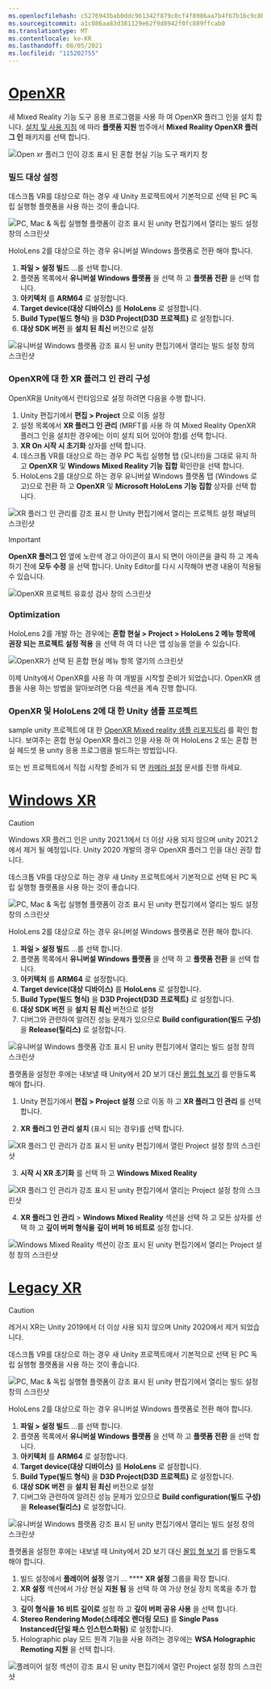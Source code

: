 ```yaml
---
ms.openlocfilehash: c5276943bab0ddc961342f879c0cf4f8986aa7b4f67b16c9c8b5415ca6fc58fd
ms.sourcegitcommit: a1c086aa83d381129e62f9d8942f0fc889ffcab0
ms.translationtype: MT
ms.contentlocale: ko-KR
ms.lasthandoff: 08/05/2021
ms.locfileid: "115202755"
---
```

# <a name="openxr"></a>[OpenXR](#tab/openxr)

새 Mixed Reality 기능 도구 응용 프로그램을 사용 하 여 OpenXR 플러그 인을 설치 합니다. [설치 및 사용 지침](../../welcome-to-mr-feature-tool.md) 에 따라 **플랫폼 지원** 범주에서 **Mixed Reality OpenXR 플러그 인** 패키지를 선택 합니다.

![Open xr 플러그 인이 강조 표시 된 혼합 현실 기능 도구 패키지 창](../../images/feature-tool-openxr.png)

### <a name="setting-your-build-target"></a>빌드 대상 설정

데스크톱 VR를 대상으로 하는 경우 새 Unity 프로젝트에서 기본적으로 선택 된 PC 독립 실행형 플랫폼을 사용 하는 것이 좋습니다.

![PC, Mac & 독립 실행형 플랫폼이 강조 표시 된 unity 편집기에서 열리는 빌드 설정 창의 스크린샷](../../images/wmr-config-img-3.png)

HoloLens 2를 대상으로 하는 경우 유니버설 Windows 플랫폼로 전환 해야 합니다.

1. **파일 > 설정 빌드** ...를 선택 합니다.
2. 플랫폼 목록에서 **유니버설 Windows 플랫폼** 을 선택 하 고 **플랫폼 전환** 을 선택 합니다.
3. **아키텍처** 를 **ARM64** 로 설정합니다.
4. **Target device(대상 디바이스)** 를 **HoloLens** 로 설정합니다.
5. **Build Type(빌드 형식)** 을 **D3D Project(D3D 프로젝트)** 로 설정합니다.
6. **대상 SDK 버전** 을 **설치 된 최신** 버전으로 설정

![유니버설 Windows 플랫폼 강조 표시 된 unity 편집기에서 열리는 빌드 설정 창의 스크린샷](../../images/wmr-config-img-4.png)

### <a name="configuring-xr-plugin-management-for-openxr"></a>OpenXR에 대 한 XR 플러그 인 관리 구성

OpenXR을 Unity에서 런타임으로 설정 하려면 다음을 수행 합니다.

1. Unity 편집기에서 **편집 > Project** 으로 이동 설정
2. 설정 목록에서 **XR 플러그 인 관리** (MRFT를 사용 하 여 Mixed Reality OpenXR 플러그 인을 설치한 경우에는 이미 설치 되어 있어야 함)를 선택 합니다.
3. **XR On 시작 시 초기화** 상자를 선택 합니다.
4. 데스크톱 VR를 대상으로 하는 경우 PC 독립 실행형 탭 (모니터)을 그대로 유지 하 고 **OpenXR** 및 **Windows Mixed Reality 기능 집합** 확인란을 선택 합니다.
5. HoloLens 2를 대상으로 하는 경우 유니버설 Windows 플랫폼 탭 (Windows 로고)으로 전환 하 고 **OpenXR** 및 **Microsoft HoloLens 기능 집합** 상자를 선택 합니다.

![XR 플러그 인 관리를 강조 표시 한 Unity 편집기에서 열리는 프로젝트 설정 패널의 스크린샷](../../images/openxr-img-05.png)

> [!IMPORTANT]
> **OpenXR 플러그 인** 옆에 노란색 경고 아이콘이 표시 되 면이 아이콘을 클릭 하 고 계속 하기 전에 **모두 수정** 을 선택 합니다. Unity Editor를 다시 시작해야 변경 내용이 적용될 수 있습니다.

![OpenXR 프로젝트 유효성 검사 창의 스크린샷](../../images/openxr-img-06.png)

### <a name="optimization"></a>Optimization

HoloLens 2를 개발 하는 경우에는 **혼합 현실 > Project > HoloLens 2 메뉴 항목에 권장 되는 프로젝트 설정 적용** 을 선택 하 여 더 나은 앱 성능을 얻을 수 있습니다.

![OpenXR가 선택 된 혼합 현실 메뉴 항목 열기의 스크린샷](../../images/openxr-img-08.png)

이제 Unity에서 OpenXR를 사용 하 여 개발을 시작할 준비가 되었습니다.  OpenXR 샘플을 사용 하는 방법을 알아보려면 다음 섹션을 계속 진행 합니다.

### <a name="unity-sample-projects-for-openxr-and-hololens-2"></a>OpenXR 및 HoloLens 2에 대 한 Unity 샘플 프로젝트

sample unity 프로젝트에 대 한 [OpenXR Mixed reality 샘플 리포지토리](https://github.com/microsoft/OpenXR-Unity-MixedReality-Samples) 를 확인 합니다. 보여주는 혼합 현실 OpenXR 플러그 인을 사용 하 여 HoloLens 2 또는 혼합 현실 헤드셋 용 unity 응용 프로그램을 빌드하는 방법입니다.

또는 빈 프로젝트에서 직접 시작할 준비가 되 면 [카메라 설정](../../camera-in-unity.md) 문서를 진행 하세요.

# <a name="windows-xr"></a>[Windows XR](#tab/windowsxr)

> [!CAUTION]
> Windows XR 플러그 인은 unity 2021.1에서 더 이상 사용 되지 않으며 unity 2021.2에서 제거 될 예정입니다.  Unity 2020 개발의 경우 OpenXR 플러그 인을 대신 권장 합니다.

데스크톱 VR를 대상으로 하는 경우 새 Unity 프로젝트에서 기본적으로 선택 된 PC 독립 실행형 플랫폼을 사용 하는 것이 좋습니다.

![PC, Mac & 독립 실행형 플랫폼이 강조 표시 된 unity 편집기에서 열리는 빌드 설정 창의 스크린샷](../../images/wmr-config-img-3.png)

HoloLens 2를 대상으로 하는 경우 유니버설 Windows 플랫폼로 전환 해야 합니다.

1.  **파일 > 설정 빌드** ...를 선택 합니다.
2.  플랫폼 목록에서 **유니버설 Windows 플랫폼** 을 선택 하 고 **플랫폼 전환** 을 선택 합니다.
3.  **아키텍처** 를 **ARM64** 로 설정합니다.
4.  **Target device(대상 디바이스)** 를 **HoloLens** 로 설정합니다.
5.  **Build Type(빌드 형식)** 을 **D3D Project(D3D 프로젝트)** 로 설정합니다.
6.  **대상 SDK 버전** 을 **설치 된 최신** 버전으로 설정
7.  디버그와 관련하여 알려진 성능 문제가 있으므로 **Build configuration(빌드 구성)** 을 **Release(릴리스)** 로 설정합니다.

![유니버설 Windows 플랫폼 강조 표시 된 unity 편집기에서 열리는 빌드 설정 창의 스크린샷](../../images/wmr-config-img-4.png)

플랫폼을 설정한 후에는 내보낼 때 Unity에서 2D 보기 대신 [몰입 형 보기](../../../../design/app-views.md) 를 만들도록 해야 합니다.

1. Unity 편집기에서 **편집 > Project 설정** 으로 이동 하 고 **XR 플러그 인 관리** 를 선택 합니다.

2. **XR 플러그 인 관리 설치** (표시 되는 경우)를 선택 합니다.

![XR 플러그 인 관리가 강조 표시 된 unity 편집기에서 열린 Project 설정 창의 스크린샷](../../images/wmr-config-img-5.png)

3. **시작 시 XR 초기화** 를 선택 하 고 **Windows Mixed Reality**

![XR 플러그 인 관리가 강조 표시 된 unity 편집기에서 열리는 Project 설정 창의 스크린샷](../../images/wmr-config-img-7.png)

4. **XR 플러그 인 관리**  >  **Windows Mixed Reality** 섹션을 선택 하 고 모든 상자를 선택 하 고 **깊이 버퍼 형식을** **깊이 버퍼 16 비트로** 설정 합니다.

![Windows Mixed Reality 섹션이 강조 표시 된 unity 편집기에서 열리는 Project 설정 창의 스크린샷](../../images/wmr-config-img-8.png)

# <a name="legacy-xr"></a>[Legacy XR](#tab/legacy)

> [!CAUTION]
> 레거시 XR는 Unity 2019에서 더 이상 사용 되지 않으며 Unity 2020에서 제거 되었습니다.

데스크톱 VR를 대상으로 하는 경우 새 Unity 프로젝트에서 기본적으로 선택 된 PC 독립 실행형 플랫폼을 사용 하는 것이 좋습니다.

![PC, Mac & 독립 실행형 플랫폼이 강조 표시 된 unity 편집기에서 열리는 빌드 설정 창의 스크린샷](../../images/wmr-config-img-3.png)

HoloLens 2를 대상으로 하는 경우 유니버설 Windows 플랫폼로 전환 해야 합니다.

1.  **파일 > 설정 빌드** ...를 선택 합니다.
2.  플랫폼 목록에서 **유니버설 Windows 플랫폼** 을 선택 하 고 **플랫폼 전환** 을 선택 합니다.
3.  **아키텍처** 를 **ARM64** 로 설정합니다.
4.  **Target device(대상 디바이스)** 를 **HoloLens** 로 설정합니다.
5.  **Build Type(빌드 형식)** 을 **D3D Project(D3D 프로젝트)** 로 설정합니다.
6.  **대상 SDK 버전** 을 **설치 된 최신** 버전으로 설정
7.  디버그와 관련하여 알려진 성능 문제가 있으므로 **Build configuration(빌드 구성)** 을 **Release(릴리스)** 로 설정합니다.

![유니버설 Windows 플랫폼 강조 표시 된 unity 편집기에서 열리는 빌드 설정 창의 스크린샷](../../images/wmr-config-img-4.png)

플랫폼을 설정한 후에는 내보낼 때 Unity에서 2D 보기 대신 [몰입 형 보기](../../../../design/app-views.md) 를 만들도록 해야 합니다.

1. 빌드 설정에서 **플레이어 설정** 열기 ... **** **XR 설정** 그룹을 확장 합니다.
2. **XR 설정** 섹션에서 가상 현실 **지원 됨** 을 선택 하 여 가상 현실 장치 목록을 추가 합니다.
3. **깊이 형식을** **16 비트 깊이로** 설정 하 고 **깊이 버퍼 공유 사용** 을 선택 합니다.
4. **Stereo Rendering Mode(스테레오 렌더링 모드)** 를 **Single Pass Instanced(단일 패스 인스턴스화됨)** 로 설정합니다.
5. Holographic play 모드 원격 기능을 사용 하려는 경우에는 **WSA Holographic Remoting 지원** 을 선택 합니다.

![플레이어 설정 섹션이 강조 표시 된 unity 편집기에서 열린 Project 설정 창의 스크린샷](../../images/wmr-config-img-9.png)
